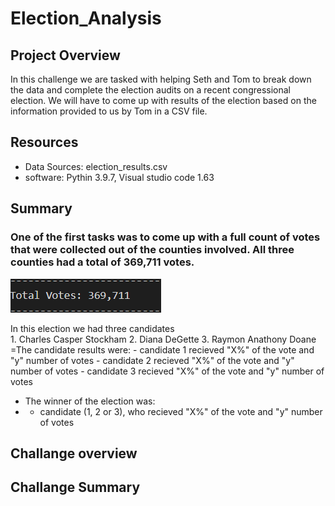 # Election_Analysis

## Project Overview
  In this challenge we are tasked with helping Seth and Tom to break down the data and complete the election audits on a recent congressional election. We will have to come up with results of the election based on the information provided to us by Tom in a CSV file. 
  
  ## Resources 
- Data Sources: election_results.csv
- software: Pythin 3.9.7, Visual studio code 1.63

## Summary
###  One of the first tasks was to come up with a full count of votes that were collected out of the counties involved. All three counties had a total of 369,711 votes. 
  ![Code1](Resources/Total_votes.png)


  In this election we had three candidates  
     1. Charles Casper Stockham
     2. Diana DeGette 
     3. Raymon Anathony Doane
  =The candidate results were:
    - candidate 1 recieved "X%" of the vote and "y" number of votes
    - candidate 2 recieved "X%" of the vote and "y" number of votes
    - candidate 3 recieved "X%" of the vote and "y" number of votes
  - The winner of the election was:
  -    - candidate (1, 2 or 3), who recieved "X%" of the vote and "y" number of votes

## Challange overview

## Challange Summary 

